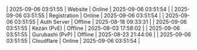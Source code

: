 | 2025-09-06 03:51:55 | Website | Online | 2025-09-06 03:51:54 |
| 2025-09-06 03:51:55 | Registration | Online | 2025-09-06 03:51:54 |
| 2025-09-06 03:51:55 | Auth Server | Offline | 2025-08-18 09:33:31 |
| 2025-09-06 03:51:55 | Kezan (PvE) | Offline | 2025-08-03 17:58:02 |
| 2025-09-06 03:51:55 | Gurubashi (PvP) | Offline | 2025-08-23 21:44:06 |
| 2025-09-06 03:51:55 | Cloudflare | Online | 2025-09-06 03:51:54 |
